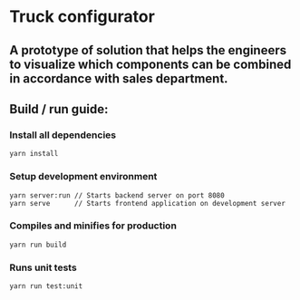 # Truck configurator

## A prototype of solution that helps the engineers to visualize which components can be combined in accordance with sales department.

## Build / run guide:

### Install all dependencies
```
yarn install
```

### Setup development environment
```
yarn server:run // Starts backend server on port 8080
yarn serve      // Starts frontend application on development server
```

### Compiles and minifies for production
```
yarn run build
```

### Runs unit tests
```
yarn run test:unit
```

